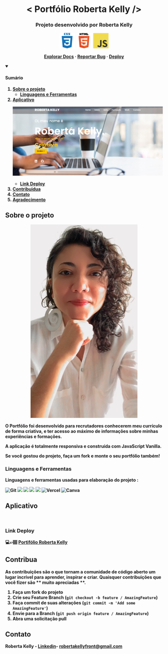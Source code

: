 <h1 align="center">< Portfólio Roberta Kelly /> </h1>
<h3 align="center"> Projeto desenvolvido por Roberta Kelly </h3>
<p align="center">
 <img src="https://raw.githubusercontent.com/devicons/devicon/master/icons/css3/css3-plain-wordmark.svg" alt="css3"  width="50" height="50"/>
<img src="https://raw.githubusercontent.com/devicons/devicon/master/icons/html5/html5-original-wordmark.svg" alt="html5"  width="50" height="50"/>
<img src="https://raw.githubusercontent.com/devicons/devicon/master/icons/javascript/javascript-original.svg" alt="javascript" width="50" height="50"/>
</p>

<p align="center"> 
<a href="https://github.com/RobertaKelly"><strong>Explorar Docs</a>
    ·
<a href="">Reportar Bug</a>
 ·
<a href="https://portifolio-rob.vercel.app/">Deploy</a>
</p>

<details open="open">
  <summary><h4>Sumário</h4></summary>
  <ol>
    <li>
      <a href="#sobre-o-projeto">Sobre o projeto</a>
      <ul>
        <li><a href="#linguagens-e-ferramentas">Linguagens e Ferramentas</a></li>
      </ul>
    </li>
    <li>
      <a href="#aplicativo">Aplicativo</a> 
     <p align="center">
     <img src="https://raw.githubusercontent.com/RobertaKelly/Portifolio-Roberta-Kelly-/master/foto%20portifole.png">
     </p>
       <ul>
        <li><a href="#link-deploy">Link Deploy</a></li>
      </ul>
    </li>
    <li><a href="#contribua">Contribuidua</a></li>
    <li><a href="#contato">Contato</a></li>
    <li><a href="#agradecimento">Agradecimento</a></li>
  </ol>
</details>

## Sobre o projeto
<p align="center">
<img src="https://raw.githubusercontent.com/RobertaKelly/Portifolio-Roberta-Kelly-/a227aa2eeaaad907a2fb05062ac7f01be21c091f/image/foto%20eu%203.png">
</p>

**O Portfólio** foi desenvolvido para recrutadores conhecerem meu currículo de forma criativa,  e ter acesso ao máximo de informaçôes sobre minhas experiências e formações.

A aplicação é totalmente responsiva e construída com JavaScript  Vanilla.

Se você gostou do projeto, faça um fork e monte o seu portfólio também! 


### Linguagens e Ferramentas 
Linguagens e ferramentas usadas para elaboração do projeto : 

<img alt="Git" src="https://img.shields.io/badge/git%20-%23F05033.svg?&style=for-the-badge&logo=git&logoColor=white"/> <img src="https://img.shields.io/badge/CSS3-1572B6?style=for-the-badge&logo=css3&logoColor=white"> <img src="https://img.shields.io/badge/HTML5-E34F26?style=for-the-badge&logo=html5&logoColor=white"> <img src="https://img.shields.io/badge/JavaScript-F7DF1E?style=for-the-badge&logo=javascript&logoColor=black"> <img src="https://img.shields.io/badge/GitHub-100000?style=for-the-badge&logo=github&logoColor=white">   <img alt="Vercel" src="https://img.shields.io/badge/vercel%20-%23000000.svg?&style=for-the-badge&logo=vercel&logoColor=white"/> <img alt="Canva" src="https://img.shields.io/badge/Canva%20-%2300C4CC.svg?&style=for-the-badge&logo=Canva&logoColor=white"/>

## Aplicativo
<p align="center">
<img src="" >
</p>

### Link Deploy
💻👉🏽 [Portifólio Roberta Kelly](https://robertakellyportifolio.netlify.app/)


## Contribua

As contribuições são o que tornam a comunidade de código aberto um lugar incrível para aprender, inspirar e criar. Quaisquer contribuições que você fizer são ** muito apreciadas **.

1. Faça um fork do projeto
2. Crie seu Feature Branch (`git checkout -b feature / AmazingFeature`)
3. Faça commit de suas alterações (`git commit -m 'Add some AmazingFeature'`)
4. Envie para a Branch (`git push origin feature / AmazingFeature`)
5. Abra uma solicitação pull

## Contato

Roberta Kelly - [Linkedin](https://www.linkedin.com/in/roberta-kelly/)- robertakellyfront@gmail.com

